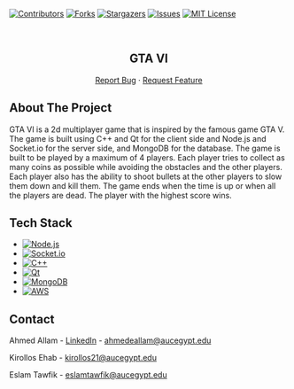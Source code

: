 <a name="readme-top"></a>


<!-- PROJECT SHIELDS -->
[![Contributors][contributors-shield]][contributors-url]
[![Forks][forks-shield]][forks-url]
[![Stargazers][stars-shield]][stars-url]
[![Issues][issues-shield]][issues-url]
[![MIT License][license-shield]][license-url]


<!-- PROJECT LOGO -->
<br />
<div align="center">

<h2 align="center">GTA VI</h2>

  <p align="center">
    <a href="https://github.com/ahmed-alllam/GTA-VI/issues">Report Bug</a>
    ·
    <a href="https://github.com/ahmed-alllam/GTA-VI/issues">Request Feature</a>
  </p>
</div>


<!-- ABOUT THE PROJECT -->
## About The Project

GTA VI is a 2d multiplayer game that is inspired by the famous game GTA V. The game is built using C++ and Qt for the client side and Node.js and Socket.io for the server side, and MongoDB for the database. The game is built to be played by a maximum of 4 players. Each player tries to collect as many coins as possible while avoiding the obstacles and the other players. Each player also has the ability to shoot bullets at the other players to slow them down and kill them. The game ends when the time is up or when all the players are dead. The player with the highest score wins.

## Tech Stack

* [![Node.js](https://img.shields.io/badge/Node.js-339933?style=for-the-badge&logo=node.js&logoColor=white)](https://nodejs.org/)
* [![Socket.io](https://img.shields.io/badge/Socket.io-010101?style=for-the-badge&logo=socket.io)](https://socket.io/)
* [![C++](https://img.shields.io/badge/C++-00599C?style=for-the-badge&logo=c%2B%2B&logoColor=white)](https://isocpp.org/)
* [![Qt](https://img.shields.io/badge/Qt-41CD52?style=for-the-badge&logo=qt&logoColor=white)](https://www.qt.io/)
* [![MongoDB](https://img.shields.io/badge/MongoDB-47A248?style=for-the-badge&logo=mongodb&logoColor=white)](https://www.mongodb.com/)
* [![AWS](https://img.shields.io/badge/AWS-232F3E?style=for-the-badge&logo=amazon-aws&logoColor=white)](https://aws.amazon.com/)


<!-- CONTACT -->
## Contact

Ahmed Allam - [LinkedIn][linkedin-url] - ahmedeallam@aucegypt.edu

Kirollos Ehab - kirollos21@aucegypt.edu

Eslam Tawfik - eslamtawfik@aucegypt.edu


<!-- MARKDOWN LINKS & IMAGES -->
[contributors-shield]: https://img.shields.io/github/contributors/ahmed-alllam/GTA-VI.svg?style=for-the-badge
[contributors-url]: https://github.com/ahmed-alllam/GTA-VI/graphs/contributors
[forks-shield]: https://img.shields.io/github/forks/ahmed-alllam/GTA-VI.svg?style=for-the-badge
[forks-url]: https://github.com/ahmed-alllam/GTA-VI/network/members
[stars-shield]: https://img.shields.io/github/stars/ahmed-alllam/GTA-VI.svg?style=for-the-badge
[stars-url]: https://github.com/ahmed-alllam/GTA-VI/stargazers
[issues-shield]: https://img.shields.io/github/issues/ahmed-alllam/GTA-VI.svg?style=for-the-badge
[issues-url]: https://github.com/ahmed-alllam/GTA-VI/issues
[license-shield]: https://img.shields.io/github/license/ahmed-alllam/GTA-VI.svg?style=for-the-badge
[license-url]: https://github.com/ahmed-alllam/GTA-VI/blob/master/LICENSE.txt
[linkedin-shield]: https://img.shields.io/badge/-LinkedIn-black.svg?style=for-the-badge&logo=linkedin&colorB=555
[product-screenshot]: images/screenshot.png
[linkedin-url]: https://www.linkedin.com/in/ahmed-e-allam/
